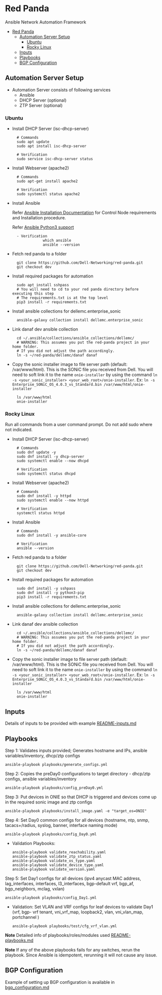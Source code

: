 # Red Panda

Ansible Network Automation Framework

- [Red Panda](#red-panda)
  - [Automation Server Setup](#automation-server-setup)
    - [Ubuntu](#ubuntu)
    - [Rocky Linux](#rocky-linux)
  - [Inputs](#inputs)
  - [Playbooks](#playbooks)
  - [BGP Configuration](#bgp-configuration)

## Automation Server Setup

- Automation Server consists of following services
	-	Ansible 
	-	DHCP Server (optional)
	-	ZTP Server (optional)

### Ubuntu

- Install DHCP Server (isc-dhcp-server)

        # Commands
        sudo apt update
        sudo apt install isc-dhcp-server

        # Verification
        sudo service isc-dhcp-server status

- Install Webserver (apache2)

        # Commands
        sudo apt-get install apache2

        # Verification
        sudo systemctl status apache2

- Install Ansible

    Refer [Ansible Installation Documentation](https://docs.ansible.com/ansible/latest/installation_guide/intro_installation.html#installing-ansible-on-ubuntu) for Control Node requirements and Installation procedure.

    Refer [Ansible Python3 support](https://docs.ansible.com/ansible/latest/reference_appendices/python_3_support.html)

        - Verification
                    which ansible
                    ansible --version

- Fetch red panda to a folder

        git clone https://github.com/Dell-Networking/red-panda.git
        git checkout dev

- Install required packages for automation

        sudo apt install sshpass
        # You will need to cd to your red panda directory before executing this step
        # The requirements.txt is at the top level
        pip3 install -r requirements.txt

- Install ansible collections for dellemc.enterprise_sonic

        ansible-galaxy collection install dellemc.enterprise_sonic

- Link danaf dev ansible collection

        cd ~/.ansible/collections/ansible_collections/dellemc/
        # WARNING: This assumes you put the red-panda project in your home folder.
        # If you did not adjust the path accordingly.
        ln -s ~/red-panda/dellemc/danaf danaf

- Copy the sonic installer image to file server path (default: /var/www/html). This is the SONiC file you received from Dell. You will need to soft link it to the name `onie-installer` by using the command `ln -s <your_sonic_installer> <your_web_root>/onie-installer`. Ex: `ln -s Enterprise_SONiC_OS_4.0.3_vs_Standard.bin /var/www/html/onie-installer`

        ls /var/www/html
        onie-installer

### Rocky Linux

Run all commands from a user command prompt. Do not add sudo where not indicated.

- Install DHCP Server (isc-dhcp-server)

        # Commands
        sudo dnf update -y
        sudo dnf install -y dhcp-server
        sudo systemctl enable --now dhcpd

        # Verification
        sudo systemctl status dhcpd

- Install Webserver (apache2)

        # Commands
        sudo dnf install -y httpd
        sudo systemctl enable --now httpd
        
        # Verification
        systemctl status httpd

- Install Ansible

        # Commands
        sudo dnf install -y ansible-core

        # Verification
        ansible --version

- Fetch red panda to a folder

        git clone https://github.com/Dell-Networking/red-panda.git
        git checkout dev

- Install required packages for automation

        sudo dnf install -y sshpass
        sudo dnf install -y python3-pip
        pip3 install -r requirements.txt

- Install ansible collections for dellemc.enterprise_sonic

        ansible-galaxy collection install dellemc.enterprise_sonic

- Link danaf dev ansible collection

        cd ~/.ansible/collections/ansible_collections/dellemc/
        # WARNING: This assumes you put the red-panda project in your home folder.
        # If you did not adjust the path accordingly.
        ln -s ~/red-panda/dellemc/danaf danaf

- Copy the sonic installer image to file server path (default: /var/www/html). This is the SONiC file you received from Dell. You will need to soft link it to the name `onie-installer` by using the command `ln -s <your_sonic_installer> <your_web_root>/onie-installer`. Ex: `ln -s Enterprise_SONiC_OS_4.0.3_vs_Standard.bin /var/www/html/onie-installer`

        ls /var/www/html
        onie-installer

## Inputs

Details of inputs to be provided with example [README-inputs.md](README-inputs.md)

## Playbooks

Step 1: Validates inputs provided; Generates hostname and IPs, ansible variables/inventory, dhcp/ztp configs

```
ansible-playbook playbooks/generate_configs.yml
```

Step 2: Copies the preDay0 configurations to target directory - dhcp/ztp configs, ansible variables/inventory

```
ansible-playbook playbooks/config_preDay0.yml
```

Step 3: Put devices in ONIE so that DHCP is triggered and devices come up in the required sonic image and ztp configs

```
ansible-playbook playbooks/install_image.yaml -e "target_os=ONIE"
```

Step 4: Set Day0 common configs for all devices (hostname, ntp, snmp, tacacs+/radius, syslog, banner, interface naming mode)

```
ansible-playbook playbooks/config_Day0.yml
```

- Validation Playbooks:
    ```
    ansible-playbook validate_reachability.yaml
    ansible-playbook validate_ztp_status.yaml
    ansible-playbook validate_os_type.yaml
    ansible-playbook validate_device_type.yaml
    ansible-playbook validate_version.yaml
    ```

Step 5: Set Day1 configs for all devices (ipv4 anycast MAC address, lag_interfaces, interfaces, l3_interfaces, bgp-default vrf, bgp_af, bgp_neighbors, mclag, vxlan)

```
ansible-playbook playbooks/config_Day1.yml
```

- Validation: Set VLAN and VRF configs for leaf devices to validate Day1 (vrf, bgp- vrf tenant, vni_vrf_map, loopback2, vlan, vni_vlan_map, portchannel )
    ```
    ansible-playbook playbooks/test/cfg_vrf_vlan.yml 
    ```

**Note** Detailed info of playbooks/roles/modules used [README-playbooks.md](README-playbooks.md)

**Note** If any of the above playbooks fails for any switches, rerun the playbook. Since Ansible is idempotent, rerunning it will not cause any issue.



## BGP Configuration

Example of setting up BGP configuration is available in [bgp_configuration.md](bgp_configuration.md)

